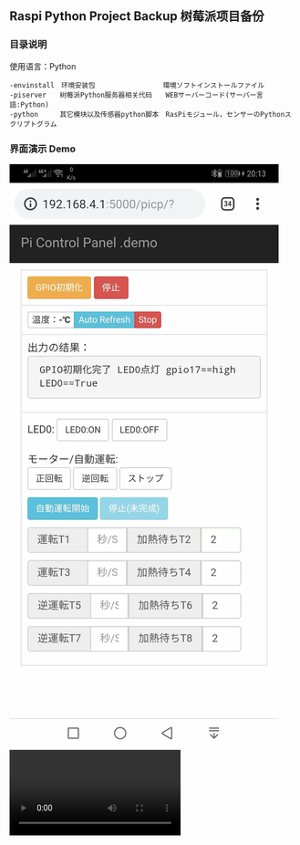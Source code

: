 ## Raspi Python Project Backup  树莓派项目备份
### 目录说明
使用语言：Python
```
-envinstall　环境安装包　　　　　　　　　　環境ソフトインストールファイル  
-piserver　　树莓派Python服务器相关代码　　WEBサーバーコード(サーバー言語:Python)  
-python　　  其它模块以及传感器python脚本　RasPiモジュール，センサーのPythonスクリプトグラム  
```
### 界面演示  Demo
![](python/assets/34.jpg)
![](python/assets/demo.mp4)

